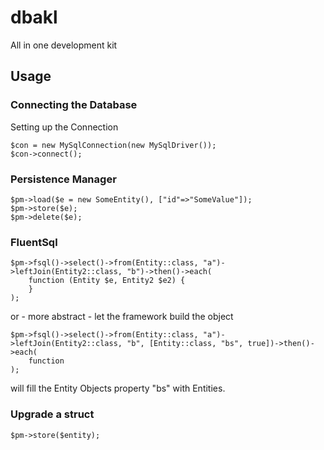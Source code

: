 # dbakl
All in one development kit


## Usage

### Connecting the Database
Setting up the Connection

```
$con = new MySqlConnection(new MySqlDriver());
$con->connect();
```


### Persistence Manager

```
$pm->load($e = new SomeEntity(), ["id"=>"SomeValue"]);
$pm->store($e);
$pm->delete($e);
```


### FluentSql

```
$pm->fsql()->select()->from(Entity::class, "a")->leftJoin(Entity2::class, "b")->then()->each(
    function (Entity $e, Entity2 $e2) {
    }
);
```

or - more abstract - let the framework build the object

```
$pm->fsql()->select()->from(Entity::class, "a")->leftJoin(Entity2::class, "b", [Entity::class, "bs", true])->then()->each(
    function 
);
```

will fill the Entity Objects property "bs" with Entities.


### Upgrade a struct

```
$pm->store($entity);
```


